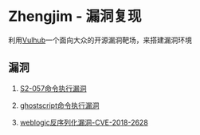 ﻿# Zhengjim - 漏洞复现

利用[Vulhub](https://github.com/vulhub/vulhub)一个面向大众的开源漏洞靶场，来搭建漏洞环境




## 漏洞

 1. [S2-057命令执行漏洞][1]
    

    
 2. [ghostscript命令执行漏洞][2]
 
 

 3. [weblogic反序列化漏洞-CVE-2018-2628][3]
 



  [1]: https://github.com/zhengjim/loophole/tree/master/S2-057
  [2]: https://github.com/zhengjim/loophole/tree/master/ghostscript
  [3]: https://github.com/zhengjim/loophole/tree/master/CVE-2018-2628
